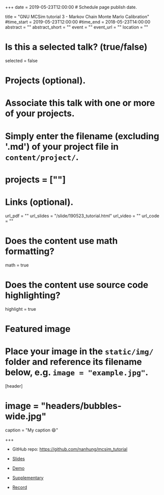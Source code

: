 +++
date = 2019-05-23T12:00:00  # Schedule page publish date.
  
title = "GNU MCSim tutorial 3 - Markov Chain Monte Marlo Calibration"
#time_start = 2019-05-23T12:00:00
#time_end = 2018-05-23T14:00:00
abstract = ""
abstract_short = ""
event = ""
event_url = ""
location = ""
  
# Is this a selected talk? (true/false)
selected = false
  
# Projects (optional).
#   Associate this talk with one or more of your projects.
#   Simply enter the filename (excluding '.md') of your project file in `content/project/`.
# projects = [""]
  
# Links (optional).
url_pdf = ""
url_slides = "/slide/190523_tutorial.html"
url_video = ""
url_code = ""
  
# Does the content use math formatting?
math = true
  
# Does the content use source code highlighting?
highlight = true
  
# Featured image
# Place your image in the `static/img/` folder and reference its filename below, e.g. `image = "example.jpg"`.
[header]
# image = "headers/bubbles-wide.jpg"
caption = "My caption :smile:"
  
+++

- GitHub repo: https://github.com/nanhung/mcsim_tutorial
    
- [Slides](https://nanhung.rbind.io/slide/190523_tutorial.html#1) 

- [Demo](https://rpubs.com/Nanhung/Demo_190523) 

- [Supplementary](https://rpubs.com/Nanhung/Suppl_190523) 

- [Record](https://vimeo.com/338106631)
